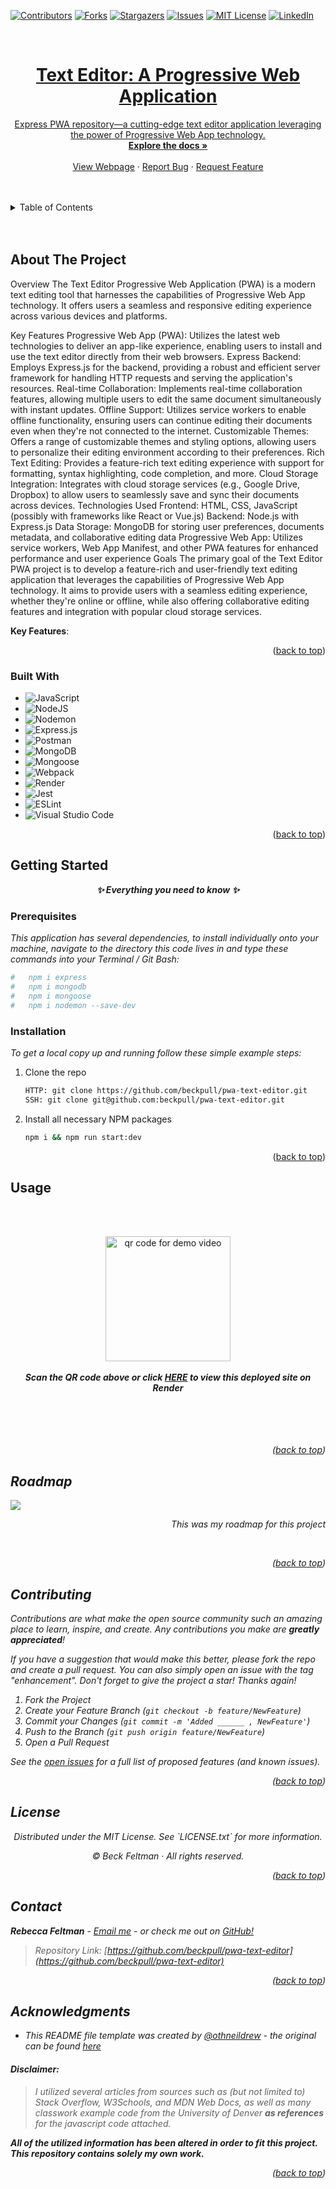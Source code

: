 <a name="readme-top"></a>

[![Contributors][contributors-shield]][contributors-url]
[![Forks][forks-shield]][forks-url]
[![Stargazers][stars-shield]][stars-url]
[![Issues][issues-shield]][issues-url]
[![MIT License][license-shield]][license-url]
[![LinkedIn][linkedin-shield]][linkedin-url]
</br>

<br />
<div align="center">
  <a href="https://github.com/beckpull/pwa-text-editor">



<h1 align="center">Text Editor: A Progressive Web Application</h1>

  <p align="center">Express PWA repository—a cutting-edge text editor application leveraging the power of Progressive Web App technology.
    <br />
    <a href="https://github.com/beckpull/pwa-text-editor"><strong>Explore the docs »</strong></a>
    <br />
    <br />
    <a href="#">View Webpage</a>
    ·
    <a href="https://github.com/beckpull/pwa-text-editor/issues">Report Bug</a>
    ·
    <a href="https://github.com/beckpull/pwa-text-editor/issues">Request Feature</a>
  </p>
</div>

</br>
</br>

<!-- TABLE OF CONTENTS -->
<details>
  <summary>Table of Contents</summary>
  <ol>
    <li>
      <a href="#about-the-project">About The Project</a>
      <ul>
        <li><a href="#built-with">Built With</a></li>
      </ul>
    </li>
    <li>
      <a href="#getting-started">Getting Started</a>
      <ul>
        <li><a href="#prerequisites">Prerequisites</a></li>
        <li><a href="#installation">Installation</a></li>
      </ul>
    </li>
    <li><a href="#usage">Usage</a></li>
    <li><a href="#roadmap">Roadmap</a></li>
    <li><a href="#contributing">Contributing</a></li>
    <li><a href="#license">License</a></li>
    <li><a href="#contact">Contact</a></li>
     <li><a href="#acknowledgments">Acknowledgments</a></li>
  </ol>
</details>

</br>
</br>

<!-- ABOUT THE PROJECT -->
## About The Project

Overview
The Text Editor Progressive Web Application (PWA) is a modern text editing tool that harnesses the capabilities of Progressive Web App technology. It offers users a seamless and responsive editing experience across various devices and platforms.

Key Features
Progressive Web App (PWA): Utilizes the latest web technologies to deliver an app-like experience, enabling users to install and use the text editor directly from their web browsers.
Express Backend: Employs Express.js for the backend, providing a robust and efficient server framework for handling HTTP requests and serving the application's resources.
Real-time Collaboration: Implements real-time collaboration features, allowing multiple users to edit the same document simultaneously with instant updates.
Offline Support: Utilizes service workers to enable offline functionality, ensuring users can continue editing their documents even when they're not connected to the internet.
Customizable Themes: Offers a range of customizable themes and styling options, allowing users to personalize their editing environment according to their preferences.
Rich Text Editing: Provides a feature-rich text editing experience with support for formatting, syntax highlighting, code completion, and more.
Cloud Storage Integration: Integrates with cloud storage services (e.g., Google Drive, Dropbox) to allow users to seamlessly save and sync their documents across devices.
Technologies Used
Frontend: HTML, CSS, JavaScript (possibly with frameworks like React or Vue.js)
Backend: Node.js with Express.js
Data Storage: MongoDB for storing user preferences, documents metadata, and collaborative editing data
Progressive Web App: Utilizes service workers, Web App Manifest, and other PWA features for enhanced performance and user experience
Goals
The primary goal of the Text Editor PWA project is to develop a feature-rich and user-friendly text editing application that leverages the capabilities of Progressive Web App technology. It aims to provide users with a seamless editing experience, whether they're online or offline, while also offering collaborative editing features and integration with popular cloud storage services.

**Key Features**:




<p align="right">(<a href="#readme-top">back to top</a>)</p>



### Built With

* ![JavaScript](https://img.shields.io/badge/javascript-%23323330.svg?style=for-the-badge&logo=javascript&logoColor=%23F7DF1E)
* ![NodeJS]
* ![Nodemon](https://img.shields.io/badge/NODEMON-%23323330.svg?style=for-the-badge&logo=nodemon&logoColor=%BBDEAD)
* ![Express.js](https://img.shields.io/badge/express.js-%23404d59.svg?style=for-the-badge&logo=express&logoColor=%2361DAFB)
* ![Postman](https://img.shields.io/badge/Postman-FF6C37?style=for-the-badge&logo=postman&logoColor=white)
* ![MongoDB](https://img.shields.io/badge/MongoDB-%234ea94b.svg?style=for-the-badge&logo=mongodb&logoColor=darkgreen)
* ![Mongoose](https://img.shields.io/badge/Mongoose•odm-%234ea94b.svg?style=for-the-badge&logo=mongodb&logoColor=darkgreen)
* ![Webpack](https://img.shields.io/badge/webpack-%238DD6F9.svg?style=for-the-badge&logo=webpack&logoColor=black)
* ![Render](https://img.shields.io/badge/Render-%46E3B7.svg?style=for-the-badge&logo=render&logoColor=white)
* ![Jest](https://img.shields.io/badge/-jest-%23C21325?style=for-the-badge&logo=jest&logoColor=white)
* ![ESLint](https://img.shields.io/badge/ESLint-4B3263?style=for-the-badge&logo=eslint&logoColor=white)
* ![Visual Studio Code](https://img.shields.io/badge/Visual%20Studio%20Code-0078d7.svg?style=for-the-badge&logo=visual-studio-code&logoColor=white)


<p align="right">(<a href="#readme-top">back to top</a>)</p>

<!-- GETTING STARTED -->
## Getting Started

<p align="center"><i><strong>✨ Everything you need to know ✨</strong></i></p>

### Prerequisites

_This application has several dependencies, to install individually onto your machine, navigate to the directory this code lives in and type these commands into your Terminal / Git Bash:_
  ```sh
#   npm i express
#   npm i mongodb
#   npm i mongoose
#   npm i nodemon --save-dev
  ```

### Installation

_To get a local copy up and running follow these simple example steps:_

1. Clone the repo
   ```sh
   HTTP: git clone https://github.com/beckpull/pwa-text-editor.git
   SSH: git clone git@github.com:beckpull/pwa-text-editor.git
   ```
2. Install all necessary NPM packages
   ```sh
   npm i && npm run start:dev
   ```
<!-- 3. Node `server.js`
   ```sh
   npm start
   ``` -->

<p align="right">(<a href="#readme-top">back to top</a>)</p>

<!-- USAGE EXAMPLES -->
## Usage 
</br></br>

<div align="center"> 
  <img src="./assets/qr.png" width="200" alt="qr code for demo video">
  </br>
  </br>
  <strong><i>Scan the QR code above or click <strong><a href="#">HERE</a></strong> to view this deployed site on Render</strong>
    </br>
    </br>
    </br>
    <!-- <a href="https://github.com/beckpull/pwa-text-editor">
    <p>/api/users</p>
      <img src="./assets/users1.png" width="300">
      <img src="./assets/users2.png" width="300">
      <img src="./assets/users3.png" width="523">
    </a>
    </br></br>
    <a href="https://github.com/beckpull/pwa-text-editor">
      <p>/api/users/:userId/friends/:friendId</p>
      <img src="./assets/friendsPOST.png" width="605">
      <img src="./assets/friendsDELETE.png" width="647">
    </a>
    </br></br>
    <a href="https://github.com/beckpull/pwa-text-editor">
      <p>/api/thoughts</p>
      <img src="./assets/thoughts.png" width="700">
    </a>
    <a href="https://github.com/beckpull/pwa-text-editor">
      <p>/api/thoughts/:thoughtId/</p>
      <img src="./assets/singleThought.png" width="700">
      <img src="./assets/singleThought2.png" width="500">
    </a> -->
  </br></br>
</div>

<p align="right">(<a href="#readme-top">back to top</a>)</p>

<!-- ROADMAP -->
## Roadmap

<img src="./assets/roadmap.png">
<div align="right">
  <p><i>This was my roadmap for this project</i></p>
</div>
</br>

<!-- AS A developer
I WANT to create notes or code snippets with or without an internet connection
SO THAT I can reliably retrieve them for later use -->

<!-- GIVEN a text editor web application
WHEN I open my application in my editor
THEN I should see a client server folder structure
WHEN I run `npm run start` from the root directory
THEN I find that my application should start up the backend and serve the client
WHEN I run the text editor application from my terminal
THEN I find that my JavaScript files have been bundled using webpack
WHEN I run my webpack plugins
THEN I find that I have a generated HTML file, service worker, and a manifest file
WHEN I use next-gen JavaScript in my application
THEN I find that the text editor still functions in the browser without errors
WHEN I open the text editor
THEN I find that IndexedDB has immediately created a database storage
WHEN I enter content and subsequently click off of the DOM window
THEN I find that the content in the text editor has been saved with IndexedDB
WHEN I reopen the text editor after closing it
THEN I find that the content in the text editor has been retrieved from our IndexedDB
WHEN I click on the Install button
THEN I download my web application as an icon on my desktop
WHEN I load my web application
THEN I should have a registered service worker using workbox
WHEN I register a service worker
THEN I should have my static assets pre cached upon loading along with subsequent pages and static assets
WHEN I deploy to Render
THEN I should have proper build scripts for a webpack application -->

<p align="right">(<a href="#readme-top">back to top</a>)</p>

<!-- CONTRIBUTING -->
## Contributing

Contributions are what make the open source community such an amazing place to learn, inspire, and create. Any contributions you make are **greatly appreciated**!

_If you have a suggestion that would make this better, please fork the repo and create a pull request. You can also simply open an issue with the tag "enhancement".
Don't forget to give the project a star! Thanks again!_

1. Fork the Project
2. Create your Feature Branch (`git checkout -b feature/NewFeature`)
3. Commit your Changes (`git commit -m 'Added ______ , NewFeature'`)
4. Push to the Branch (`git push origin feature/NewFeature`)
5. Open a Pull Request

See the [open issues](https://github.com/beckpull/pwa-text-editor/issues) for a full list of proposed features (and known issues).

<p align="right">(<a href="#readme-top">back to top</a>)</p>

<!-- LICENSE -->
## License

<p align='center'>Distributed under the MIT License. See `LICENSE.txt` for more information.</p>
<p align='center'>© Beck Feltman · All rights reserved.</p>

<p align="right">(<a href="#readme-top">back to top</a>)</p>

<!-- CONTACT -->
## Contact

**Rebecca Feltman** - [Email me](mailto:beckpull@icloud.com) - or check me out on [GitHub!](https://github.com/beckpull) 

>Repository Link: [https://github.com/beckpull/pwa-text-editor](https://github.com/beckpull/pwa-text-editor)


<p align="right">(<a href="#readme-top">back to top</a>)</p>

<!-- ACKNOWLEDGMENTS -->
## Acknowledgments

* This README file template was created by [@othneildrew](https://github.com/othneildrew) - the original can be found [here](https://github.com/othneildrew/Best-README-Template)


#### Disclaimer: 
> I utilized several articles from sources such as (but not limited to) Stack Overflow, W3Schools, and MDN Web Docs, as well as many classwork example code from the University of Denver **as references** for the javascript code attached. 
>
**All of the utilized information has been altered in order to fit this project. This repository contains _solely_ my own work.** 
<p align="right">(<a href="#readme-top">back to top</a>)</p>


<!-- MARKDOWN LINKS & IMAGES -->
<!-- https://www.markdownguide.org/basic-syntax/#reference-style-links -->
[contributors-shield]: https://img.shields.io/github/contributors/beckpull/pwa-text-editor.svg?style=for-the-badge
[contributors-url]: https://github.com/beckpull/pwa-text-editor/graphs/contributors
[forks-shield]: https://img.shields.io/github/forks/beckpull/pwa-text-editor.svg?style=for-the-badge
[forks-url]: https://github.com/beckpull/pwa-text-editor/network/members
[stars-shield]: https://img.shields.io/github/stars/beckpull/pwa-text-editor.svg?style=for-the-badge
[stars-url]: https://github.com/beckpull/pwa-text-editor/stargazers
[issues-shield]: https://img.shields.io/github/issues/beckpull/pwa-text-editor.svg?style=for-the-badge
[issues-url]: https://github.com/beckpull/pwa-text-editor/issues
[license-shield]: https://img.shields.io/github/license/beckpull/pwa-text-editor.svg?style=for-the-badge
[license-url]: https://github.com/beckpull/pwa-text-editor/blob/main/LICENSE
[product-screenshot]: images/screenshot.png
[NodeJS]: https://img.shields.io/badge/node.js-6DA55F?style=for-the-badge&logo=node.js&logoColor=white
[Node-url]: https://nodejs.org/en
[JQuery.com]: https://img.shields.io/badge/jQuery-0769AD?style=for-the-badge&logo=jquery&logoColor=white
[JQuery-url]: https://jquery.com 
[Bulma]: https://img.shields.io/badge/bulma-00D0B1?style=for-the-badge&logo=bulma&logoColor=white
[linkedin-shield]: https://img.shields.io/badge/linkedin-%230077B5.svg?style=for-the-badge&logo=linkedin&logoColor=white
[linkedin-url]: https://linkedin.com/in/beckpull/
[stackoverflow-shield]: https://img.shields.io/badge/-Stackoverflow-FE7A16?style=for-the-badge&logo=stack-overflow&logoColor=white
[jest-shield]: https://img.shields.io/badge/-jest-%23C21325?style=for-the-badge&logo=jest&logoColor=white
[inquirer-shield]: https://img.shields.io/badge/dependency-inquirer-black
[inquirer-url]: https://www.npmjs.com/package/inquirer
